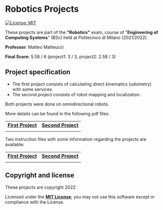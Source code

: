 # Robotics Projects

[![License: MIT][license-image]][license]

These projects are part of the **"Robotics"** exam, course of "**Engineering of Computing Systems**" (BSc) held at Politecnico di Milano (2021/2022).

**Professor**: Matteo Matteucci

**Final Score**: 5.58 / 6 (project1: 3 / 3, project2: 2.58 / 3)

## Project specification

- The first project consists of calculating direct kinematics (odometry) with some services.
- The second project consists of robot mapping and localization.

Both projects were done on omnidirectional robots.

More details can be found in the following pdf files:

|                         |                         |
|-------------------------|-------------------------|
| **[First Project][specification1-link]**          | **[Second Project][specification2-link]**  |
|                         |                         |

Two instruction files with some information regarding the projects are available: 

|                         |                         |
|-------------------------|-------------------------|
| **[First Project][instruction1-link]**          | **[Second Project][instruction2-link]**  |
|                         |                         |

## Copyright and license

These projects are copyright 2022.

Licensed under the **[MIT License][license]**; you may not use this software except in compliance with the License.

[license]: https://github.com/christian-confalonieri/Odometry-Mapping-Localization-with-ROS/blob/main/LICENSE
[license-image]: https://img.shields.io/badge/License-MIT-blue.svg
[specification1-link]: https://github.com/christian-confalonieri/Robotics-Projects-ROS-2021-2022/blob/main/specification/project1.pdf
[specification2-link]: https://github.com/christian-confalonieri/Robotics-Projects-ROS-2021-2022/blob/main/specification/project2.pdf
[instruction1-link]: https://github.com/christian-confalonieri/Robotics-Projects-ROS-2021-2022/blob/main/instruction/project1.pdf
[instruction2-link]: https://github.com/christian-confalonieri/Robotics-Projects-ROS-2021-2022/blob/main/instruction/project2.txt
